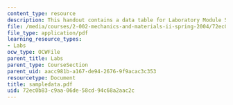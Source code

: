 ```yaml
---
content_type: resource
description: This handout contains a data table for Laboratory Module 5.
file: /media/courses/2-002-mechanics-and-materials-ii-spring-2004/72ec0b83c9aa06de58cd94c68a2aac2c_sampledata.pdf
file_type: application/pdf
learning_resource_types:
- Labs
ocw_type: OCWFile
parent_title: Labs
parent_type: CourseSection
parent_uid: aacc981b-a167-de94-2676-9f9acac3c353
resourcetype: Document
title: sampledata.pdf
uid: 72ec0b83-c9aa-06de-58cd-94c68a2aac2c
---
```

